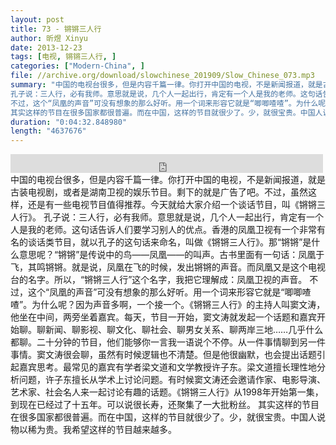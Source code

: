 ```yaml
---
layout: post
title: 73 - 锵锵三人行
author: 昕煜 Xinyu
date: 2013-12-23
tags: [电视, 锵锵三人行, ]
categories: ["Modern-China", ]
file: //archive.org/download/slowchinese_201909/Slow_Chinese_073.mp3
summary: "中国的电视台很多，但是内容千篇一律。你打开中国的电视，不是新闻报道，就是古装电视剧，或者是湖南卫视的娱乐节目。剩下的就是广告了吧。不过，虽然这样，还是有一些电视节目值得推荐。今天就给大家介绍一个谈话节目，叫《锵锵三人行》。  
孔子说：三人行，必有我师。意思就是说，几个人一起出行，肯定有一个人是我的老师。这句话告诉人们要学习别人的优点。香港的凤凰卫视有一个非常有名的谈话类节目，就以孔子的这句话来命名，叫做《锵锵三人行》。那“锵锵”是什么意思呢？“锵锵”是传说中的鸟——凤凰——的叫声。古书里面有一句话：凤凰于飞，其鸣锵锵。就是说，凤凰在飞的时候，发出锵锵的声音。而凤凰又是这个电视台的名字。所以，“锵锵三人行”这个名字，我把它理解成：凤凰卫视的声音。  
不过，这个“凤凰的声音”可没有想象的那么好听。用一个词来形容它就是“唧唧喳喳”。为什么呢？因为声音多啊，一个接一个。《锵锵三人行》的主持人叫窦文涛，他坐在中间，两旁坐着嘉宾。每天，节目一开始，窦文涛就发起一个话题和嘉宾开始聊。聊新闻、聊影视、聊文化、聊社会、聊男女关系、聊两岸三地……几乎什么都聊。二十分钟的节目，他们能够你一言我一语说个不停。从一件事情聊到另一件事情。窦文涛很会聊，虽然有时候逻辑也不清楚。但是他很幽默，也会提出话题引起嘉宾思考。最常见的嘉宾有学者梁文道和文学教授许子东。梁文道擅长理性地分析问题，许子东擅长从学术上讨论问题。有时候窦文涛还会邀请作家、电影导演、艺术家、社会名人来一起讨论有趣的话题。《锵锵三人行》从1998年开始第一集，到现在已经过了十五年。可以说很长寿，还聚集了一大批粉丝。  
其实这样的节目在很多国家都很普遍。而在中国，这样的节目就很少了。少，就很宝贵。中国人说物以稀为贵。我希望这样的节目越来越多。"
duration: "0:04:32.848980"
length: "4637676"
---
```


<iframe src="https://archive.org/embed/slowchinese_201909/Slow_Chinese_073.mp3" width="500" height="30" frameborder="0" webkitallowfullscreen="true" mozallowfullscreen="true" allowfullscreen></iframe>
中国的电视台很多，但是内容千篇一律。你打开中国的电视，不是新闻报道，就是古装电视剧，或者是湖南卫视的娱乐节目。剩下的就是广告了吧。不过，虽然这样，还是有一些电视节目值得推荐。今天就给大家介绍一个谈话节目，叫《锵锵三人行》。  
孔子说：三人行，必有我师。意思就是说，几个人一起出行，肯定有一个人是我的老师。这句话告诉人们要学习别人的优点。香港的凤凰卫视有一个非常有名的谈话类节目，就以孔子的这句话来命名，叫做《锵锵三人行》。那“锵锵”是什么意思呢？“锵锵”是传说中的鸟——凤凰——的叫声。古书里面有一句话：凤凰于飞，其鸣锵锵。就是说，凤凰在飞的时候，发出锵锵的声音。而凤凰又是这个电视台的名字。所以，“锵锵三人行”这个名字，我把它理解成：凤凰卫视的声音。  
不过，这个“凤凰的声音”可没有想象的那么好听。用一个词来形容它就是“唧唧喳喳”。为什么呢？因为声音多啊，一个接一个。《锵锵三人行》的主持人叫窦文涛，他坐在中间，两旁坐着嘉宾。每天，节目一开始，窦文涛就发起一个话题和嘉宾开始聊。聊新闻、聊影视、聊文化、聊社会、聊男女关系、聊两岸三地……几乎什么都聊。二十分钟的节目，他们能够你一言我一语说个不停。从一件事情聊到另一件事情。窦文涛很会聊，虽然有时候逻辑也不清楚。但是他很幽默，也会提出话题引起嘉宾思考。最常见的嘉宾有学者梁文道和文学教授许子东。梁文道擅长理性地分析问题，许子东擅长从学术上讨论问题。有时候窦文涛还会邀请作家、电影导演、艺术家、社会名人来一起讨论有趣的话题。《锵锵三人行》从1998年开始第一集，到现在已经过了十五年。可以说很长寿，还聚集了一大批粉丝。  
其实这样的节目在很多国家都很普遍。而在中国，这样的节目就很少了。少，就很宝贵。中国人说物以稀为贵。我希望这样的节目越来越多。